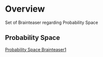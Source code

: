 
# Overview 

Set of Brainteaser regarding Probability Space 

## Probability Space 

[Probability Space Brainteaser1](prob_space_br1.md)

